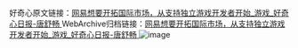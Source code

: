 好奇心原文链接：[网易想要开拓国际市场，从支持独立游戏开发者开始_游戏_好奇心日报-唐舒畅 ](https://www.qdaily.com/articles/12599.html)
WebArchive归档链接：[网易想要开拓国际市场，从支持独立游戏开发者开始_游戏_好奇心日报-唐舒畅 ](http://web.archive.org/web/20190226012247/https://www.qdaily.com/articles/12599.html)
![image](http://ww3.sinaimg.cn/large/007d5XDply1g3x2q6yu2oj30u02qt1kx)
